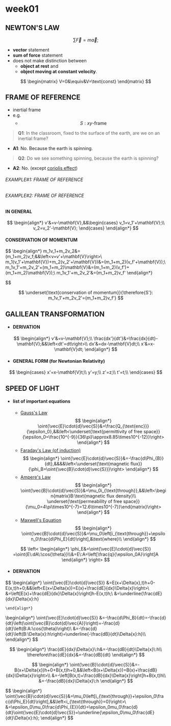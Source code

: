 # **week01**

## NEWTON'S LAW
$$
    \sum{\vec{F}}=m\vec{a};
$$
- **vector** statement
- **sum of force** statement
- does not make distinction between
    - **object at rest** and
    - **object moving at constant velocity**.

$$
    \begin{matrix}
    V=0&\equiv&V=\text{const}
    \end{matrix}
$$


## FRAME OF REFERENCE
- inertial frame
- e.g.
    - $$S: xy\text{-frame}$$

> **Q1**: In the classroom, fixed to the surface of the earth, are we on an inertial frame?

- **A1**: No. Because the earth is spinning.


> **Q2**: Do we see something spinning, because the earth is spinning?

- **A2**: No. (except [coriolis effect](https://en.m.wikipedia.org/wiki/Coriolis_effect))

###### EXAMPLE#1: FRAME OF REFERENCE

###### EXAMPLE#2: FRAME OF REFERENCE


#### IN GENERAL
$$
    \begin{align*}
    v'&=v-\mathbf{V},&&\begin{cases} v_1=v_1'+\mathbf{V};\\ v_2=v_2'-\mathbf{V};
    \end{cases}
    \end{align*}
$$
#### CONSERVATION OF MOMENTUM
$$
    \begin{align*}
    m_1v_1+m_2v_2&=(m_1+m_2)v_f;&&\left<v=v'+\mathbf{V}\right>\\
    m_1(v_1'+\mathbf{V})+m_2(v_2'+\mathbf{V})&=(m_1+m_2)(v_f'+\mathbf{V});\\
    m_1v_1'+m_2v_2'+(m_1+m_2)\mathbf{V}&=(m_1+m_2)(v_f')+(m_1+m_2)\mathbf{V});\\
    m_1v_1'+m_2v_2'&=(m_1+m_2)v_f'
    \end{align*}
    
$$

$$
    \underset{\text{conservation of momentum}}{\therefore{S'}: m_1v_1'+m_2v_2'=(m_1+m_2)v_f'}
$$

## GALILEAN TRANSFORMATION
- #### DERIVATION
$$
    \begin{align*}
    v'&=v-\mathbf{V};\\
    \frac{dx'}{dt'}&=\frac{dx}{dt}-\mathbf{V};&&\left<dt'=dt\right>\\
    dx'&=dx-\mathbf{V}dt;\\
    x'&=x-\mathbf{V}dt;
    \end{align*}
$$
- #### GENERAL FORM (for Newtonian Relativity)    
$$
    \begin{cases}
    x'=x-\mathbf{V}t;\\
    y'=y;\\
    z'=z;\\
    t'=t;\\
    \end{cases}
$$

## SPEED OF LIGHT
- #### list of important equations
    - [Gauss's Law](https://en.m.wikipedia.org/wiki/Gauss%27s_law)
$$
    \begin{align*}
    \oint{\vec{E}\cdot{d}\vec{S}}&=\frac{Q_{\text{enc}}}{\epsilon_0},&&\left<\underset{\text{permittivity of free space}}{\epsilon_0=\frac{10^{-9}}{36\pi}\approx8.85\times10^{-12}}\right>
    \end{align*}
$$
    - [Faraday's Law (of induction)](https://en.m.wikipedia.org/wiki/Faraday%27s_law_of_induction)
$$
    \begin{align*}
    \oint{\vec{E}\cdot{d}\vec{S}}&=-\frac{d\Phi_{B}}{dt},&&&&\left<\underset{\text{magnetic flux}}{\phi_B=\oint{\vec{B}\cdot{d}\vec{S}}}\right>
    \end{align*}
$$
    - [Ampere's Law](https://en.m.wikipedia.org/wiki/Amp%C3%A8re%27s_circuital_law)
$$
    \begin{align*}
    \oint{\vec{B}\cdot{d}\vec{S}}&=\mu_0i_{\text{through}},&&\left<\begin{matrix}B:\text{magnetic flux density}\\ \underset{\text{permeability of free space}}{\mu_0=4\pi\times10^{-7}=12.6\times10^{-7}}\end{matrix}\right>
    \end{align*}
$$
    - [Maxwell's Equation](https://en.m.wikipedia.org/wiki/Maxwell%27s_equations)
$$
    \begin{align*}
    \oint{\vec{B}\cdot{d}\vec{S}}&=\mu_0\left[i_{\text{through}}+\epsilon_0\frac{d\Phi_E}{dt}\right],&\text{where}\\
    \end{align*}
$$

$$
    \left<
    \begin{align*}
    \phi_E&=\oint{\vec{E}\cdot{d}\vec{S}}
    =\oint{E\:dA\:\cos{\theta}}\\&=E\:A=\left[\frac{q}{\epsilon_0A}\right]A
    \end{align*}
    \right>
$$

- #### DERIVATION
$$
    \begin{align*}
    \oint{\vec{E}\cdot{d}\vec{S}}
    &=E(x+\Delta{x},t)h+0-E(x,t)h+0;&&\left<E(x+\Delta{x})=E(x)+\frac{dE}{dx}\Delta{x}\right>\\
    &=\left[E(x)+\frac{dE}{dx}\Delta{x}\right]h-E(x,t)h;\\
    &=\underline{\frac{dE}{dx}\Delta{x}\:h}
    
    \end{align*}
$$
$$
    \begin{align*}
    \oint{\vec{E}\cdot{d}\vec{S}}
    &=-\frac{d\Phi_B}{dt}=-\frac{d}{dt}\left(\oint{\vec{B}\cdot{d}\vec{A}}\right)=-\frac{d}{dt}\left(B\:A\:\cos{\theta}\right)\\
    &=-\frac{d}{dt}\left(B\:\Delta{x}\:h\right)=\underline{-\frac{dB}{dt}\Delta{x}\:h}\\\\
    \end{align*}
$$

$$
    \begin{align*}
    \frac{dE}{dx}\Delta{x}\:h&=-\frac{dB}{dt}\Delta{x}\:h\\
    \therefore\frac{dE}{dx}&=-\frac{dB}{dt}
    \end{align*}
$$

$$  
    \begin{align*}
    \oint{\vec{B}\cdot{d}\vec{S}}&=-B(x+\Delta{x})h+0+B(x,t)h+0,&&\left<B(x+\Delta{x})=B(x)+\frac{dB}{dx}\Delta{x}\right>\\
    &=-\left[B(x,t)+\frac{dB}{dx}\Delta{x}\right]h+B(x,t)h\\
    &=-\frac{dB}{dx}\Delta{x}\:h
    \end{align*}
$$

$$
    \begin{align*}
    \oint{\vec{B}\cdot{d}\vec{S}}&=\mu_0\left[i_{\text{through}}+\epsilon_0\frac{d\Phi_E}{dt}\right],&&\left<i_{\text{through}}=0}\right>\\
    &=\epsilon_0\mu_0\frac{d\Phi_{E}}{dt}=\\epsilon_0mu_0\frac{d}{dt}\oint{\vec{E}\cdot{d}\vec{S}}=\underline{\epsilon_0\mu_0\frac{dE}{dt}\Delta{x}\:h};
    \end{align*}
$$

